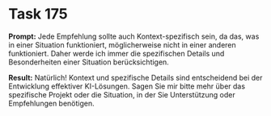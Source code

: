 # Task 175

**Prompt:** Jede Empfehlung sollte auch Kontext-spezifisch sein, da das, was in einer Situation funktioniert, möglicherweise nicht in einer anderen funktioniert. Daher werde ich immer die spezifischen Details und Besonderheiten einer Situation berücksichtigen.

**Result:**
Natürlich! Kontext und spezifische Details sind entscheidend bei der Entwicklung effektiver KI-Lösungen. Sagen Sie mir bitte mehr über das spezifische Projekt oder die Situation, in der Sie Unterstützung oder Empfehlungen benötigen.
